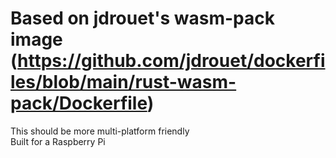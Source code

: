 # Based on jdrouet's wasm-pack image (https://github.com/jdrouet/dockerfiles/blob/main/rust-wasm-pack/Dockerfile)

This should be more multi-platform friendly\
Built for a Raspberry Pi